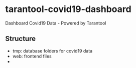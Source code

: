 # tarantool-covid19-dashboard
Dashboard Covid19 Data - Powered by Tarantool

## Structure
* tmp: database folders for covid19 data
* web: frontend files
* 
